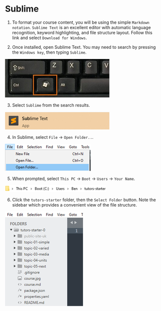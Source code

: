 # Sublime

1. To format your course content, you will be using the simple `Markdown notation`. `Sublime Text` is an excellent editor with automatic language recognition, keyword highlighting, and file structure layout. Follow this link and select `Download for Windows`.

2. Once installed, open Sublime Text. You may need to search by pressing the `Windows key`, then typing `Sublime`.

  ![The Windows Key](img/windows-keyboard.jpg)

3. Select `Sublime` from the search results. 

  ![Sublime Logo](img/17-search-for-sub.png)

4. In Sublime, select `File` -> `Open Folder..`.

  ![Open Folder Menu](img/18-sublime-open-folder.png)

5. When prompted, select `This PC` -> `Boot` -> `Users` -> `Your Name`.

  ![Path to Tutors](img/3-path.png)

6. Click the `tutors-starter` folder, then the `Select Folder` button. Note the sidebar which provides a convenient view of the file structure.

  ![Sublime Sidebar](img/20-sublime-sidebar.png)
